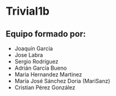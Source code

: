 # Trivial1b
## Equipo formado por: 

* Joaquín García
* Jose Labra
* Sergio Rodríguez
* Adrián García Bueno
* Maria Hernandez Martinez
* María José Sánchez Doria (MariSanz)
* Cristian Pérez González

